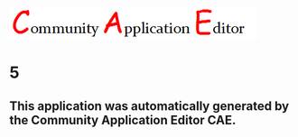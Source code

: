 ![CAE](https://github.com/PhilCAEOrg2/CAE-Deployment-Temp/blob/master/img/logo.png)  

5
===================


This application was automatically generated by the Community Application Editor CAE.  
---------------
